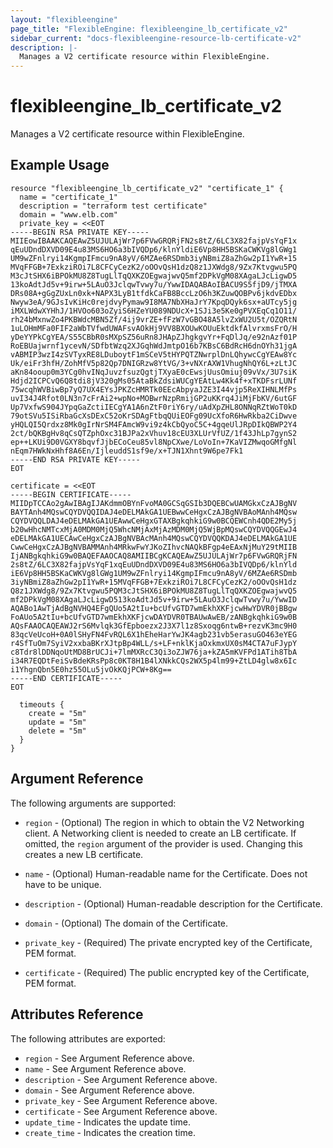 ```yaml
---
layout: "flexibleengine"
page_title: "FlexibleEngine: flexibleengine_lb_certificate_v2"
sidebar_current: "docs-flexibleengine-resource-lb-certificate-v2"
description: |-
  Manages a V2 certificate resource within FlexibleEngine.
---
```


# flexibleengine\_lb\_certificate\_v2

Manages a V2 certificate resource within FlexibleEngine.

## Example Usage

```hcl
resource "flexibleengine_lb_certificate_v2" "certificate_1" {
  name = "certificate_1"
  description = "terraform test certificate"
  domain = "www.elb.com"
  private_key = <<EOT
-----BEGIN RSA PRIVATE KEY-----
MIIEowIBAAKCAQEAwZ5UJULAjWr7p6FVwGRQRjFN2s8tZ/6LC3X82fajpVsYqF1x
qEuUDndDXVD09E4u83MS6HO6a3bIVQDp6/klnYldiE6Vp8HH5BSKaCWKVg8lGWg1
UM9wZFnlryi14KgmpIFmcu9nA8yV/6MZAe6RSDmb3iyNBmiZ8aZhGw2pI1YwR+15
MVqFFGB+7ExkziROi7L8CFCyCezK2/oOOvQsH1dzQ8z1JXWdg8/9Zx7Ktvgwu5PQ
M3cJtSHX6iBPOkMU8Z8TugLlTqQXKZOEgwajwvQ5mf2DPkVgM08XAgaLJcLigwD5
13koAdtJd5v+9irw+5LAuO3JclqwTvwy7u/YwwIDAQABAoIBACU9S5fjD9/jTMXA
DRs08A+gGgZUxLn0xk+NAPX3LyB1tfdkCaFB8BccLzO6h3KZuwQOBPv6jkdvEDbx
Nwyw3eA/9GJsIvKiHc0rejdvyPymaw9I8MA7NbXHaJrY7KpqDQyk6sx+aUTcy5jg
iMXLWdwXYHhJ/1HVOo603oZyiS6HZeYU089NDUcX+1SJi3e5Ke0gPVXEqCq1O11/
rh24bMxnwZo4PKBWdcMBN5Zf/4ij9vrZE+fFzW7vGBO48A5lvZxWU2U5t/OZQRtN
1uLOHmMFa0FIF2aWbTVfwdUWAFsvAOkHj9VV8BXOUwKOUuEktdkfAlvrxmsFrO/H
yDeYYPkCgYEA/S55CBbR0sMXpSZ56uRn8JHApZJhgkgvYr+FqDlJq/e92nAzf01P
RoEBUajwrnf1ycevN/SDfbtWzq2XJGqhWdJmtpO16b7KBsC6BdRcH6dnOYh31jgA
vABMIP3wzI4zSVTyxRE8LDuboytF1mSCeV5tHYPQTZNwrplDnLQhywcCgYEAw8Yc
Uk/eiFr3hfH/ZohMfV5p82Qp7DNIGRzw8YtVG/3+vNXrAXW1VhugNhQY6L+zLtJC
aKn84ooup0m3YCg0hvINqJuvzfsuzQgtjTXyaE0cEwsjUusOmiuj09vVx/3U7siK
Hdjd2ICPCvQ6Q8tdi8jV320gMs05AtaBkZdsiWUCgYEAtLw4Kk4f+xTKDFsrLUNf
75wcqhWVBiwBp7yQ7UX4EYsJPKZcHMRTk0EEcAbpyaJZE3I44vjp5ReXIHNLMfPs
uvI34J4Rfot0LN3n7cFrAi2+wpNo+MOBwrNzpRmijGP2uKKrq4JiMjFbKV/6utGF
Up7VxfwS904JYpqGaZctiIECgYA1A6nZtF0riY6ry/uAdXpZHL8ONNqRZtWoT0kD
79otSVu5ISiRbaGcXsDExC52oKrSDAgFtbqQUiEOFg09UcXfoR6HwRkba2CiDwve
yHQLQI5Qrdxz8Mk0gIrNrSM4FAmcW9vi9z4kCbQyoC5C+4gqeUlJRpDIkQBWP2Y4
2ct/bQKBgHv8qCsQTZphOxc31BJPa2xVhuv18cEU3XLUrVfUZ/1f43JhLp7gynS2
ep++LKUi9D0VGXY8bqvfJjbECoCeu85vl8NpCXwe/LoVoIn+7KaVIZMwqoGMfgNl
nEqm7HWkNxHhf8A6En/IjleuddS1sf9e/x+TJN1Xhnt9W6pe7Fk1
-----END RSA PRIVATE KEY-----
EOT

certificate = <<EOT
-----BEGIN CERTIFICATE-----
MIIDpTCCAo2gAwIBAgIJAKdmmOBYnFvoMA0GCSqGSIb3DQEBCwUAMGkxCzAJBgNV
BAYTAnh4MQswCQYDVQQIDAJ4eDELMAkGA1UEBwwCeHgxCzAJBgNVBAoMAnh4MQsw
CQYDVQQLDAJ4eDELMAkGA1UEAwwCeHgxGTAXBgkqhkiG9w0BCQEWCnh4QDE2My5j
b20wHhcNMTcxMjA0MDM0MjQ5WhcNMjAxMjAzMDM0MjQ5WjBpMQswCQYDVQQGEwJ4
eDELMAkGA1UECAwCeHgxCzAJBgNVBAcMAnh4MQswCQYDVQQKDAJ4eDELMAkGA1UE
CwwCeHgxCzAJBgNVBAMMAnh4MRkwFwYJKoZIhvcNAQkBFgp4eEAxNjMuY29tMIIB
IjANBgkqhkiG9w0BAQEFAAOCAQ8AMIIBCgKCAQEAwZ5UJULAjWr7p6FVwGRQRjFN
2s8tZ/6LC3X82fajpVsYqF1xqEuUDndDXVD09E4u83MS6HO6a3bIVQDp6/klnYld
iE6Vp8HH5BSKaCWKVg8lGWg1UM9wZFnlryi14KgmpIFmcu9nA8yV/6MZAe6RSDmb
3iyNBmiZ8aZhGw2pI1YwR+15MVqFFGB+7ExkziROi7L8CFCyCezK2/oOOvQsH1dz
Q8z1JXWdg8/9Zx7Ktvgwu5PQM3cJtSHX6iBPOkMU8Z8TugLlTqQXKZOEgwajwvQ5
mf2DPkVgM08XAgaLJcLigwD513koAdtJd5v+9irw+5LAuO3JclqwTvwy7u/YwwID
AQABo1AwTjAdBgNVHQ4EFgQUo5A2tIu+bcUfvGTD7wmEkhXKFjcwHwYDVR0jBBgw
FoAUo5A2tIu+bcUfvGTD7wmEkhXKFjcwDAYDVR0TBAUwAwEB/zANBgkqhkiG9w0B
AQsFAAOCAQEAWJ2rS6Mvlqk3GfEpboezx2J3X7l1z8Sxoqg6ntwB+rezvK3mc9H0
83qcVeUcoH+0A0lSHyFN4FvRQL6X1hEheHarYwJK4agb231vb5erasuGO463eYEG
r4SfTuOm7SyiV2xxbaBKrXJtpBp4WLL/s+LF+nklKjaOxkmxUX0sM4CTA7uFJypY
c8Tdr8lDDNqoUtMD8BrUCJi+7lmMXRcC3Qi3oZJW76ja+kZA5mKVFPd1ATih8TbA
i34R7EQDtFeiSvBdeKRsPp8c0KT8H1B4lXNkkCQs2WX5p4lm99+ZtLD4glw8x6Ic
i1YhgnQbn5E0hz55OLu5jvOkKQjPCW+8Kg==
-----END CERTIFICATE-----
EOT

  timeouts {
    create = "5m"
    update = "5m"
    delete = "5m"
  }
}
```

## Argument Reference

The following arguments are supported:

* `region` - (Optional) The region in which to obtain the V2 Networking client.
    A Networking client is needed to create an LB certificate. If omitted, the
    `region` argument of the provider is used. Changing this creates a new
    LB certificate.

* `name` - (Optional) Human-readable name for the Certificate. Does not have
    to be unique.

* `description` - (Optional) Human-readable description for the Certificate.

* `domain` - (Optional) The domain of the Certificate.

* `private_key` - (Required) The private encrypted key of the Certificate, PEM format.

* `certificate` - (Required) The public encrypted key of the Certificate, PEM format.

## Attributes Reference

The following attributes are exported:

* `region` - See Argument Reference above.
* `name` - See Argument Reference above.
* `description` - See Argument Reference above.
* `domain` - See Argument Reference above.
* `private_key` - See Argument Reference above.
* `certificate` - See Argument Reference above.
* `update_time` - Indicates the update time.
* `create_time` - Indicates the creation time.
